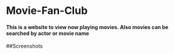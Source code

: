 
# Movie-Fan-Club

#### This is a website to view now playing movies. Also movies can be searched by actor or movie name 


##Screenshots

